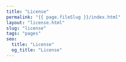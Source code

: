 ```yaml
---
title: "License"
permalink: "{{ page.fileSlug }}/index.html"
layout: "license.html"
slug: "license"
tags: "pages"
seo:
  title: "License"
  og_title: "License"
---
```



